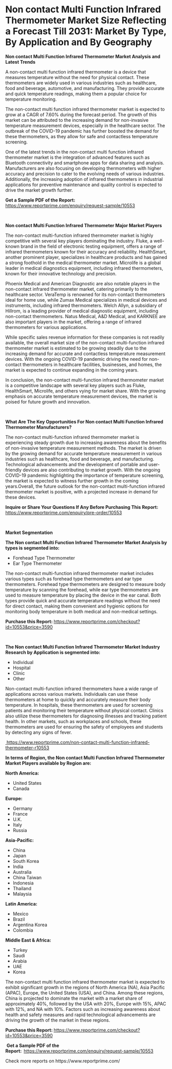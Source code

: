 <p><h1>Non contact Multi Function Infrared Thermometer Market Size Reflecting a Forecast Till 2031: Market By Type, By Application and By Geography</h1></p><p><strong>Non contact Multi Function Infrared Thermometer Market Analysis and Latest Trends</strong></p>
<p><p>A non-contact multi function infrared thermometer is a device that measures temperature without the need for physical contact. These thermometers are widely used in various industries such as healthcare, food and beverage, automotive, and manufacturing. They provide accurate and quick temperature readings, making them a popular choice for temperature monitoring.</p><p>The non-contact multi function infrared thermometer market is expected to grow at a CAGR of 7.60% during the forecast period. The growth of this market can be attributed to the increasing demand for non-invasive temperature measurement devices, especially in the healthcare sector. The outbreak of the COVID-19 pandemic has further boosted the demand for these thermometers, as they allow for safe and contactless temperature screening.</p><p>One of the latest trends in the non-contact multi function infrared thermometer market is the integration of advanced features such as Bluetooth connectivity and smartphone apps for data sharing and analysis. Manufacturers are also focusing on developing thermometers with higher accuracy and precision to cater to the evolving needs of various industries. Additionally, the increasing adoption of infrared thermometers in industrial applications for preventive maintenance and quality control is expected to drive the market growth further.</p></p>
<p><strong>Get a Sample PDF of the Report:&nbsp;</strong> <a href="https://www.reportprime.com/enquiry/request-sample/10553">https://www.reportprime.com/enquiry/request-sample/10553</a></p>
<p>&nbsp;</p>
<p><strong>Non contact Multi Function Infrared Thermometer Major Market Players</strong></p>
<p><p>The non-contact multi-function infrared thermometer market is highly competitive with several key players dominating the industry. Fluke, a well-known brand in the field of electronic testing equipment, offers a range of infrared thermometers known for their accuracy and reliability. HealthSmart, another prominent player, specializes in healthcare products and has gained a strong foothold in the medical thermometer market. Microlife is a global leader in medical diagnostics equipment, including infrared thermometers, known for their innovative technology and precision.</p><p>Phoenix Medical and American Diagnostic are also notable players in the non-contact infrared thermometer market, catering primarily to the healthcare sector. VeraTemp is renowned for its non-contact thermometers ideal for home use, while Zumax Medical specializes in medical devices and instruments, including infrared thermometers. Welch Allyn, a subsidiary of Hillrom, is a leading provider of medical diagnostic equipment, including non-contact thermometers. Natus Medical, A&D Medical, and KARKNEE are also important players in the market, offering a range of infrared thermometers for various applications.</p><p>While specific sales revenue information for these companies is not readily available, the overall market size of the non-contact multi-function infrared thermometer market is estimated to be growing steadily due to the increasing demand for accurate and contactless temperature measurement devices. With the ongoing COVID-19 pandemic driving the need for non-contact thermometers in healthcare facilities, businesses, and homes, the market is expected to continue expanding in the coming years.</p><p>In conclusion, the non-contact multi-function infrared thermometer market is a competitive landscape with several key players such as Fluke, HealthSmart, Microlife, and others vying for market share. With the growing emphasis on accurate temperature measurement devices, the market is poised for future growth and innovation.</p></p>
<p>&nbsp;</p>
<p><strong>What Are The Key Opportunities For Non contact Multi Function Infrared Thermometer Manufacturers?</strong></p>
<p><p>The non-contact multi-function infrared thermometer market is experiencing steady growth due to increasing awareness about the benefits of non-invasive temperature measurement methods. The market is driven by the growing demand for accurate temperature measurement in various industries such as healthcare, food and beverage, and manufacturing. Technological advancements and the development of portable and user-friendly devices are also contributing to market growth. With the ongoing COVID-19 pandemic highlighting the importance of temperature screening, the market is expected to witness further growth in the coming years.Overall, the future outlook for the non-contact multi-function infrared thermometer market is positive, with a projected increase in demand for these devices.</p></p>
<p><strong>Inquire or Share Your Questions If Any Before Purchasing This Report:</strong> <a href="https://www.reportprime.com/enquiry/pre-order/10553">https://www.reportprime.com/enquiry/pre-order/10553</a></p>
<p>&nbsp;</p>
<p><strong>Market Segmentation</strong></p>
<p><strong>The Non contact Multi Function Infrared Thermometer Market Analysis by types is segmented into:</strong></p>
<p><ul><li>Forehead Type Thermometer</li><li>Ear Type Thermometer</li></ul></p>
<p><p>The non-contact multi-function infrared thermometer market includes various types such as forehead type thermometers and ear type thermometers. Forehead type thermometers are designed to measure body temperature by scanning the forehead, while ear type thermometers are used to measure temperature by placing the device in the ear canal. Both types provide quick and accurate temperature readings without the need for direct contact, making them convenient and hygienic options for monitoring body temperature in both medical and non-medical settings.</p></p>
<p><strong>Purchase this Report:&nbsp;</strong><a href="https://www.reportprime.com/checkout?id=10553&price=3590">https://www.reportprime.com/checkout?id=10553&price=3590</a></p>
<p>&nbsp;</p>
<p><strong>The Non contact Multi Function Infrared Thermometer Market Industry Research by Application is segmented into:</strong></p>
<p><ul><li>Individual</li><li>Hospital</li><li>Clinic</li><li>Other</li></ul></p>
<p><p>Non-contact multi-function infrared thermometers have a wide range of applications across various markets. Individuals can use these thermometers at home to quickly and accurately measure their body temperature. In hospitals, these thermometers are used for screening patients and monitoring their temperature without physical contact. Clinics also utilize these thermometers for diagnosing illnesses and tracking patient health. In other markets, such as workplaces and schools, these thermometers are used for ensuring the safety of employees and students by detecting any signs of fever.</p></p>
<p><a href="https://www.reportprime.com/non-contact-multi-function-infrared-thermometer-r10553">&nbsp;https://www.reportprime.com/non-contact-multi-function-infrared-thermometer-r10553</a></p>
<p><strong>In terms of Region, the Non contact Multi Function Infrared Thermometer Market Players available by Region are:</strong></p>
<p>
    <p> <strong> North America: </strong>
        <ul>
            <li>United States</li>
            <li>Canada</li>
        </ul>
        </p> 
    <p> <strong> Europe: </strong>
        <ul>
            <li>Germany</li>
            <li>France</li>
            <li>U.K.</li>
            <li>Italy</li>
            <li>Russia</li>
        </ul>
        </p> 
    <p> <strong> Asia-Pacific: </strong>
        <ul>
            <li>China</li>
            <li>Japan</li>
            <li>South Korea</li>
            <li>India</li>
            <li>Australia</li>
            <li>China Taiwan</li>
            <li>Indonesia</li>
            <li>Thailand</li>
            <li>Malaysia</li>
        </ul>
        </p> 
    <p> <strong> Latin America: </strong>
        <ul>
            <li>Mexico</li>
            <li>Brazil</li>
            <li>Argentina Korea</li>
            <li>Colombia</li>
        </ul>
        </p> 
    <p> <strong> Middle East & Africa: </strong>
        <ul>
            <li>Turkey</li>
            <li>Saudi</li>
            <li>Arabia</li>
            <li>UAE</li>
            <li>Korea</li>
        </ul>
    </p>
    </p>
<p><p>The non-contact multi function infrared thermometer market is expected to exhibit significant growth in the regions of North America (NA), Asia Pacific (APAC), Europe, the United States (USA), and China. Among these regions, China is projected to dominate the market with a market share of approximately 40%, followed by the USA with 20%, Europe with 15%, APAC with 12%, and NA with 10%. Factors such as increasing awareness about health and safety measures and rapid technological advancements are driving the growth of the market in these regions.</p></p>
<p><strong>Purchase this Report: </strong><a href="https://www.reportprime.com/checkout?id=10553&price=3590">https://www.reportprime.com/checkout?id=10553&price=3590</a></p>
<p>&nbsp;<strong>Get a Sample PDF of the Report:&nbsp;&nbsp;</strong><a href="https://www.reportprime.com/enquiry/request-sample/10553">https://www.reportprime.com/enquiry/request-sample/10553</a></p>
<p><strong></strong></p>
<p>Check more reports on https://www.reportprime.com/</p>